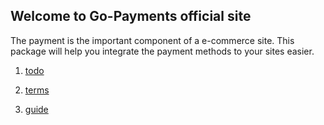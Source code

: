 ## Welcome to Go-Payments official site
The payment is the important component of a e-commerce site. This package will help you integrate the payment methods to your sites easier.

1. [todo](todo.md)

2. [terms](terms.md)

3. [guide](guide.md)

